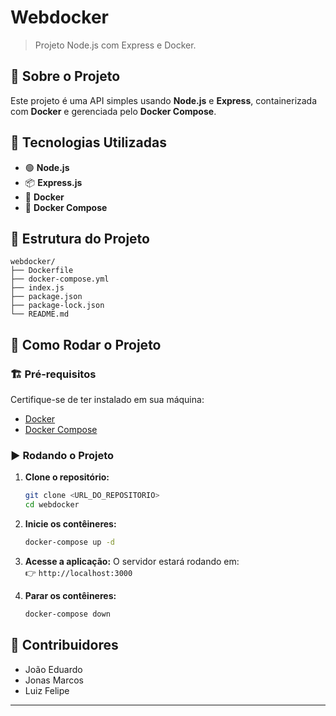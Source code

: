 # Webdocker

> Projeto Node.js com Express e Docker.

## 📌 Sobre o Projeto
Este projeto é uma API simples usando **Node.js** e **Express**, containerizada com **Docker** e gerenciada pelo **Docker Compose**.

## 🚀 Tecnologias Utilizadas
- 🟢 **Node.js**
- 📦 **Express.js**
- 🐳 **Docker**
- 📜 **Docker Compose**

## 📂 Estrutura do Projeto
```
webdocker/
├── Dockerfile
├── docker-compose.yml
├── index.js
├── package.json
├── package-lock.json
└── README.md
```

## 🔧 Como Rodar o Projeto

### 🏗️ Pré-requisitos
Certifique-se de ter instalado em sua máquina:
- [Docker](https://www.docker.com/)
- [Docker Compose](https://docs.docker.com/compose/install/)

### ▶️ Rodando o Projeto
1. **Clone o repositório:**
   ```sh
   git clone <URL_DO_REPOSITORIO>
   cd webdocker
   ```

2. **Inicie os contêineres:**
   ```sh
   docker-compose up -d
   ```

3. **Acesse a aplicação:**
   O servidor estará rodando em:  
   👉 `http://localhost:3000`

4. **Parar os contêineres:**
   ```sh
   docker-compose down
   ```

## 🤝 Contribuidores
- João Eduardo
- Jonas Marcos
- Luiz Felipe

---


